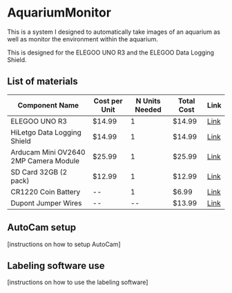 # AquariumMonitor
This is a system I designed to automatically take images of an aquarium as well as monitor the environment within the aquarium.


This is designed for the ELEGOO UNO R3 and the ELEGOO Data Logging Shield.


## List of materials

| Component Name | Cost per Unit | N Units Needed | Total Cost | Link |
| --- | --- | --- | --- | --- |
| ELEGOO UNO R3 | $14.99 | 1 | $14.99 | [Link](https://www.amazon.com/gp/product/B01EWOE0UU/ref=ewc_pr_img_1?smid=A2WWHQ25ENKVJ1&psc=1) |
| HiLetgo Data Logging Shield | $14.99 | 1 | $14.99 | [Link](https://www.amazon.com/HiLetgo-Logging-Recorder-Logger-Arduino/dp/B00PI6TQWO/ref=sr_1_1?crid=FROJOA1DYH5U&dib=eyJ2IjoiMSJ9.jgX-9FSNqM1QUH3B15SIJ4BQI5ZZ-7ldo0Dt8-D1iNKMwl3mcx71h5zDGvASPrglITHG-tH5GQxVdAckLuZjsN03yUWSVVj3eBkYLihWNNLUP5XJnRhNmHX2d6brE1wEAMM2gVEBvWJIEuClRQ9lUYY4-F-eyaQSDS4lA0BBdo9Ug1LGNSg_fh47fKtUjg-kp_OeZclQ4maJaTe_uo9NK9WkkoVn4MaA8ZHXc9R4-qbtDoMX1FN72xm8PyFiN0aMIaifxlcPZcv2hkwwVApAaG1h8saQakZAxr0GDE67AA0.hJe9gQTaEBltmneo1DinqGm-ics6r9LqveygS5CWiyw&dib_tag=se&keywords=data+logging+shield&qid=1744864723&s=industrial&sprefix=data+logging+shield%2Cindustrial%2C117&sr=1-1) |
| Arducam Mini OV2640 2MP Camera Module | $25.99 | 1 | $25.99 | [Link](https://www.amazon.com/Arducam-Module-Megapixels-Arduino-Mega2560/dp/B012UXNDOY/ref=asc_df_B012UXNDOY?mcid=cdb40dc8bc563317acd1ec232c21ba5e&hvocijid=18074124772737744877-B012UXNDOY-&hvexpln=73&tag=hyprod-20&linkCode=df0&hvadid=721245378154&hvpos=&hvnetw=g&hvrand=18074124772737744877&hvpone=&hvptwo=&hvqmt=&hvdev=c&hvdvcmdl=&hvlocint=&hvlocphy=9020398&hvtargid=pla-2281435178338&psc=1) |
| SD Card 32GB (2 pack) | $12.99 | 1 | $12.99 | [Link]([https://www.amazon.com/Arducam-Module-Megapixels-Arduino-Mega2560/dp/B012UXNDOY/ref=asc_df_B012UXNDOY?mcid=cdb40dc8bc563317acd1ec232c21ba5e&hvocijid=18074124772737744877-B012UXNDOY-&hvexpln=73&tag=hyprod-20&linkCode=df0&hvadid=721245378154&hvpos=&hvnetw=g&hvrand=18074124772737744877&hvpone=&hvptwo=&hvqmt=&hvdev=c&hvdvcmdl=&hvlocint=&hvlocphy=9020398&hvtargid=pla-2281435178338&psc=1](https://www.amazon.com/Adapter-Memory-Tablet-Console-TF162/dp/B0CYSMZ8Z6/ref=sr_1_2_sspa?crid=42SZUGJ12ZVH&dib=eyJ2IjoiMSJ9._O6s1B5unGvEcVKuZY1usdaSdJwwQVJU4l80XHMX_P0-BNv3zfAaIDI9PxkuNv8rJ2kRWz4jW9QAogDMT8zq_gwWx4t_3ZSjoWcgIG1Amwnq5ns3RGbtCHPRmTxIQuGfDSsCY50C0Xu-zCMTij3QuRWOcyx6qpcW6YeMsdIlAgwMful9nj2DQhmxBHuEPe7X4FmMsO40m3tSZsCyUW-RiHGyPpzFFVHLatKdCLB1eqM.8U2ORdG-kTUYL65Qe3nJqwUIKz-CHOKqXHjVpHGPs3w&dib_tag=se&keywords=micro%2Bsd%2Bcard%2B32gb%2Bwith%2Badapter&qid=1745685934&sprefix=micro%2Bsd%2Bcard%2B32gb%2Bwith%2Badapter%2Caps%2C161&sr=8-2-spons&sp_csd=d2lkZ2V0TmFtZT1zcF9hdGY&th=1)) |
| CR1220 Coin Battery | -- | 1 | $6.99 | [Link](https://www.amazon.ca/CR1220-DL1220-Lithium-Coin-Count/dp/B0971F11PZ?gQT=1) |
| Dupont Jumper Wires | -- | -- | $13.99 | [Link](https://www.amazon.ca/Breadboard-Compatible-Arduino-Projects-Raspberry/dp/B0BTT57ZV5/ref=sr_1_1_sspa?crid=1D2L88XQD6RH4&dib=eyJ2IjoiMSJ9.dK4CPhjsRBvg0pGKJYjTFu_H59vwW1dzq7NeEKoMMNJesII6KG9wcBdxucyKFs-9gD6ysQaVZarLtP_U42VD9g5BCbw0382X1lUfUhtbG-5jrBVXLJ2zymn1bl-tSGqOg2Cw0EPmH5QKWF6M4i0Bi5gMONccDUOn7yn06I52UV5R5WCQJu-j3TRvXZKnMk8AWtmRD7G8hc0IxovPsA0B7Fv0th6tokdgB3uElNvqbTPKuz_bGHxRVmSrLPkBICa7B3a2DKPrKD0zocv_oAXQwNiMPiyiGsDzIwmu_LZuyq8.TAh0xV3DaDQp0vKu6K5E98mOhNDzbYl8FjSWxE91Q_s&dib_tag=se&keywords=dupont%2Bwires&qid=1744864954&s=electronics&sprefix=dupont%2Bwires%2Celectronics%2C92&sr=1-1-spons&sp_csd=d2lkZ2V0TmFtZT1zcF9hdGY&th=1) |


## AutoCam setup
[instructions on how to setup AutoCam]


## Labeling software use
[instructions on how to use the labeling software]
